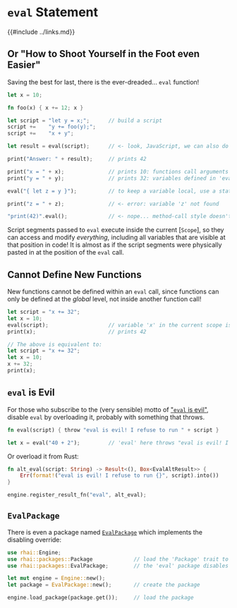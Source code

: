 `eval` Statement
===============

{{#include ../links.md}}

Or "How to Shoot Yourself in the Foot even Easier"
------------------------------------------------

Saving the best for last, there is the ever-dreaded... `eval` function!

```rust
let x = 10;

fn foo(x) { x += 12; x }

let script = "let y = x;";      // build a script
script +=    "y += foo(y);";
script +=    "x + y";

let result = eval(script);      // <- look, JavaScript, we can also do this!

print("Answer: " + result);     // prints 42

print("x = " + x);              // prints 10: functions call arguments are passed by value
print("y = " + y);              // prints 32: variables defined in 'eval' persist!

eval("{ let z = y }");          // to keep a variable local, use a statement block

print("z = " + z);              // <- error: variable 'z' not found

"print(42)".eval();             // <- nope... method-call style doesn't work with 'eval'
```

Script segments passed to `eval` execute inside the current [`Scope`], so they can access and modify _everything_,
including all variables that are visible at that position in code! It is almost as if the script segments were
physically pasted in at the position of the `eval` call.


Cannot Define New Functions
--------------------------

New functions cannot be defined within an `eval` call, since functions can only be defined at the _global_ level,
not inside another function call!

```rust
let script = "x += 32";
let x = 10;
eval(script);                   // variable 'x' in the current scope is visible!
print(x);                       // prints 42

// The above is equivalent to:
let script = "x += 32";
let x = 10;
x += 32;
print(x);
```


`eval` is Evil
--------------

For those who subscribe to the (very sensible) motto of ["`eval` is evil"](http://linterrors.com/js/eval-is-evil),
disable `eval` by overloading it, probably with something that throws.

```rust
fn eval(script) { throw "eval is evil! I refuse to run " + script }

let x = eval("40 + 2");         // 'eval' here throws "eval is evil! I refuse to run 40 + 2"
```

Or overload it from Rust:

```rust
fn alt_eval(script: String) -> Result<(), Box<EvalAltResult>> {
    Err(format!("eval is evil! I refuse to run {}", script).into())
}

engine.register_result_fn("eval", alt_eval);
```


`EvalPackage`
-------------

There is even a package named [`EvalPackage`]({{rootUrl}}/rust/packages.md) which implements the disabling override:

```rust
use rhai::Engine;
use rhai::packages::Package             // load the 'Package' trait to use packages
use rhai::packages::EvalPackage;        // the 'eval' package disables 'eval'

let mut engine = Engine::new();
let package = EvalPackage::new();       // create the package

engine.load_package(package.get());     // load the package
```
